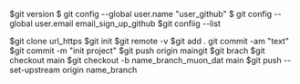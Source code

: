 $git version
$ git config --global user.name "user_github"
$ git config --global user.email email_sign_up_github
$git confiig --list

$git clone url_https
$git init
$git remote  -v
$git add .
git commit -am "text"
$git commit -m "init project"
$git push origin maingit
$git brach
$git checkout main
$git checkout -b name_branch_muon_dat main
$git push --set-upstream origin name_branch 